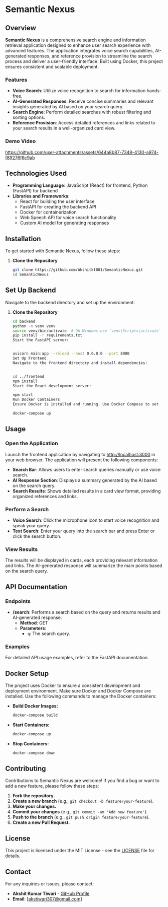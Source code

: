 # Semantic Nexus

## Overview

**Semantic Nexus** is a comprehensive search engine and information retrieval application designed to enhance user search experience with advanced features. The application integrates voice search capabilities, AI-generated responses, and reference provision to streamline the search process and deliver a user-friendly interface. Built using Docker, this project ensures consistent and scalable deployment.

### Features

- **Voice Search**: Utilize voice recognition to search for information hands-free.
- **AI-Generated Responses**: Receive concise summaries and relevant insights generated by AI based on your search query.
- **Search Engine**: Perform detailed searches with robust filtering and sorting options.
- **Reference Provision**: Access detailed references and links related to your search results in a well-organized card view.

### Demo Video

https://github.com/user-attachments/assets/644a8b87-7348-4130-a974-f89276f6c9ab




## Technologies Used

- **Programming Language**: JavaScript (React) for frontend, Python (FastAPI) for backend
- **Libraries and Frameworks**:
  - React for building the user interface
  - FastAPI for creating the backend API
  - Docker for containerization
  - Web Speech API for voice search functionality
  - Custom AI model for generating responses

## Installation

To get started with Semantic Nexus, follow these steps:

1. **Clone the Repository**

   ```bash
   git clone https://github.com/Akshitkt001/SemanticNexus.git
   cd SemanticNexus


## Set Up Backend

Navigate to the backend directory and set up the environment:
1. **Clone the Repository**

   ```bash
   cd backend
   python -m venv venv
   source venv/bin/activate  # On Windows use `venv\Scripts\activate`
   pip install -r requirements.txt
   Start the FastAPI server:


   uvicorn main:app --reload --host 0.0.0.0 --port 8000
   Set Up Frontend
   Navigate to the frontend directory and install dependencies:


   cd ../frontend
   npm install
   Start the React development server:

   npm start
   Run Docker Containers
   Ensure Docker is installed and running. Use Docker Compose to set  up and run the containers:

   docker-compose up

## Usage

### Open the Application

Launch the frontend application by navigating to [http://localhost:3000](http://localhost:3000) in your web browser. The application will present the following components:

- **Search Bar**: Allows users to enter search queries manually or use voice search.
- **AI Response Section**: Displays a summary generated by the AI based on the search query.
- **Search Results**: Shows detailed results in a card view format, providing organized references and links.

### Perform a Search

- **Voice Search**: Click the microphone icon to start voice recognition and speak your query.
- **Text Search**: Enter your query into the search bar and press Enter or click the search button.

### View Results

The results will be displayed in cards, each providing relevant information and links. The AI-generated response will summarize the main points based on the search query.

## API Documentation

### Endpoints

- **/search**: Performs a search based on the query and returns results and AI-generated response.
  - **Method**: GET
  - **Parameters**:
    - `q`: The search query.

### Examples

For detailed API usage examples, refer to the FastAPI documentation.


## Docker Setup

The project uses Docker to ensure a consistent development and deployment environment. Make sure Docker and Docker Compose are installed. Use the following commands to manage the Docker containers:

- **Build Docker Images:**

  ```bash
  docker-compose build

- **Start Containers:**

  ```bash
  docker-compose up

- **Stop Containers:**

  ```bash
  docker-compose down 

## Contributing

Contributions to Semantic Nexus are welcome! If you find a bug or want to add a new feature, please follow these steps:

1. **Fork the repository.**
2. **Create a new branch** (e.g., `git checkout -b feature/your-feature`).
3. **Make your changes.**
4. **Commit your changes** (e.g., `git commit -am 'Add new feature'`).
5. **Push to the branch** (e.g., `git push origin feature/your-feature`).
6. **Create a new Pull Request.**

## License

This project is licensed under the MIT License - see the [LICENSE](LICENSE) file for details.

## Contact

For any inquiries or issues, please contact:

- **Akshit Kumar Tiwari** - [GitHub Profile](https://github.com/Akshitkt001)
- **Email**: [akstiwari307@gmail.com]
